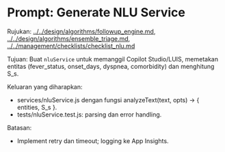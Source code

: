 # Prompt: Generate NLU Service

Rujukan: [../../design/algorithms/followup_engine.md](../../design/algorithms/followup_engine.md), [../../design/algorithms/ensemble_triage.md](../../design/algorithms/ensemble_triage.md), [../../management/checklists/checklist_nlu.md](../../management/checklists/checklist_nlu.md)

Tujuan: Buat `nluService` untuk memanggil Copilot Studio/LUIS, memetakan entitas (fever_status, onset_days, dyspnea, comorbidity) dan menghitung S_s.

Keluaran yang diharapkan:
- services/nluService.js dengan fungsi analyzeText(text, opts) → { entities, S_s }.
- tests/nluService.test.js: parsing dan error handling.

Batasan:
- Implement retry dan timeout; logging ke App Insights.
